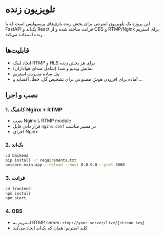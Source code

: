 # تلویزیون زنده

این پروژه یک تلویزیون اینترنتی برای پخش زنده بازی‌های پرسپولیس است که با FastAPI بک‌اند و React فرانت ساخته شده و از OBS و RTMP/Nginx برای استریم زنده استفاده می‌کند.

## قابلیت‌ها

- ایجاد لینک RTMP و HLS برای هر پخش زنده
- نمایش ویدیو و صدا (شامل صدای هواداران)
- پنل ساده مدیریت استریم
- آماده برای افزودن هوش مصنوعی برای تشخیص گل، خطا، آفساید و ...

## نصب و اجرا

### 1. کانفیگ Nginx + RTMP

- نصب Nginx با RTMP module
- قرار دادن فایل `nginx.conf` در مسیر مناسب
- اجرای Nginx

### 2. بک‌اند

```bash
cd backend
pip install -r requirements.txt
uvicorn main:app --reload --host 0.0.0.0 --port 8000
```

### 3. فرانت

```bash
cd frontend
npm install
npm start
```

### 4. OBS

- استریم به RTMP server: `rtmp://your-server/live/{stream_key}`
- کلید استریم: همان که بک‌اند ایجاد می‌کند
